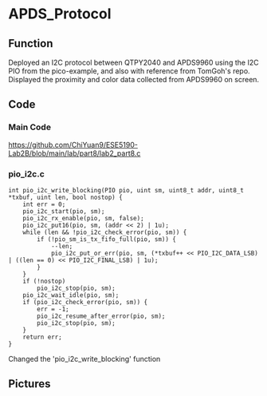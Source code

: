 # APDS_Protocol

## Function
Deployed an I2C protocol between QTPY2040 and APDS9960 using the I2C PIO from the pico-example, and also with reference from TomGoh's repo.<br>
Displayed the proximity and color data collected from APDS9960 on screen.<br>

## Code
### Main Code
https://github.com/ChiYuan9/ESE5190-Lab2B/blob/main/lab/part8/lab2_part8.c
### pio_i2c.c
```
int pio_i2c_write_blocking(PIO pio, uint sm, uint8_t addr, uint8_t *txbuf, uint len, bool nostop) {
    int err = 0;
    pio_i2c_start(pio, sm);
    pio_i2c_rx_enable(pio, sm, false);
    pio_i2c_put16(pio, sm, (addr << 2) | 1u);
    while (len && !pio_i2c_check_error(pio, sm)) {
        if (!pio_sm_is_tx_fifo_full(pio, sm)) {
            --len;
            pio_i2c_put_or_err(pio, sm, (*txbuf++ << PIO_I2C_DATA_LSB) | ((len == 0) << PIO_I2C_FINAL_LSB) | 1u);
        }
    }
    if (!nostop)
        pio_i2c_stop(pio, sm);
    pio_i2c_wait_idle(pio, sm);
    if (pio_i2c_check_error(pio, sm)) {
        err = -1;
        pio_i2c_resume_after_error(pio, sm);
        pio_i2c_stop(pio, sm);
    }
    return err;
}
```
Changed the 'pio_i2c_write_blocking' function

## Pictures
